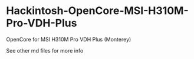# Hackintosh-OpenCore-MSI-H310M-Pro-VDH-Plus

OpenCore for MSI H310M Pro VDH Plus (Monterey)

See other md files for more info
